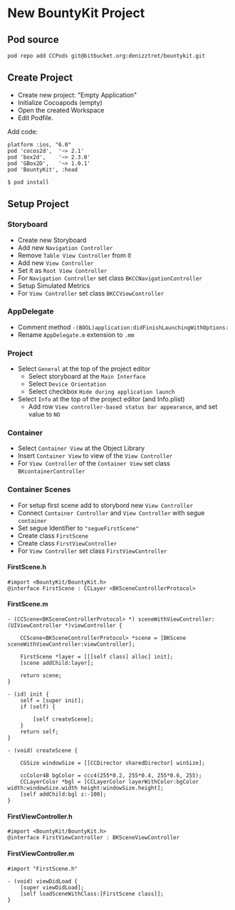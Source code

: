 # New BountyKit Project

## Pod source

`pod repo add CCPods git@bitbucket.org:denizztret/bountykit.git`


## Create Project

- Create new project: "Empty Application"
- Initialize Cocoapods (empty)
- Open the created Workspace
- Edit Podfile. 

Add code:

    platform :ios, "6.0"
    pod 'cocos2d',  '~> 2.1'
    pod 'box2d',    '~> 2.3.0'
    pod 'GBox2D',   '~> 1.0.1'
    pod 'BountyKit', :head


`$ pod install`


## Setup Project

### Storyboard

- Create new Storyboard
- Add new `Navigation Controller`
- Remove `Table View Controller` from it
- Add new `View Controller`
- Set it as `Root View Controller`
- For `Navigation Controller` set class `BKCCNavigationController`
- Setup Simulated Metrics
- For `View Controller` set class `BKCCViewController`

### AppDelegate

- Comment method `-(BOOL)application:didFinishLaunchingWithOptions:`
- Rename `AppDelegate.m` extension to `.mm`

### Project

- Select `General` at the top of the project editor
	- Select storyboard at the `Main Interface`
	- Select `Device Orientation`
	- Select checkbox `Hide during application launch`
- Select `Info` at the top of the project editor (and Info.plist)
	- Add row `View controller-based status bar appearance`, and set value to `NO`
	
### Container

- Select `Container View` at the Object Library
- Insert `Container View` to view of the `View Controller`
- For `View Controller` of the `Container View` set class `BKcontainerController`

### Container Scenes

- For setup first scene add to storybord new `View Controller`
- Connect `Container Controller` and `View Controller` with segue `container`
- Set segue Identifier to `"segueFirstScene"`
- Create class `FirstScene`
- Create class `FirstViewController`
- For `View Controller` set class `FirstViewController`

#### FirstScene.h

    #import <BountyKit/BountyKit.h>
    @interface FirstScene : CCLayer <BKSceneControllerProtocol>

#### FirstScene.m

    - (CCScene<BKSceneControllerProtocol> *) sceneWithViewController:(UIViewController *)viewController {
    
	    CCScene<BKSceneControllerProtocol> *scene = [BKScene sceneWithViewController:viewController];
	    
	    FirstScene *layer = [[[self class] alloc] init];
	    [scene addChild:layer];
	    
	    return scene;
    }
    
    - (id) init {
	    self = [super init];
	    if (self) {
	    
	        [self createScene];
	    }
	    return self;
    }
    
    - (void) createScene {
    
	    CGSize windowSize = [[CCDirector sharedDirector] winSize];
	    
	    ccColor4B bgColor = ccc4(255*0.2, 255*0.4, 255*0.6, 255);
	    CCLayerColor *bgl = [CCLayerColor layerWithColor:bgColor width:windowSize.width height:windowSize.height];
	    [self addChild:bgl z:-100];
    }

#### FirstViewController.h

    #import <BountyKit/BountyKit.h>
    @interface FirstViewController : BKSceneViewController

#### FirstViewController.m

    #import "FirstScene.h"
    
    - (void) viewDidLoad {
	    [super viewDidLoad];
	    [self loadSceneWithClass:[FirstScene class]];
    }


